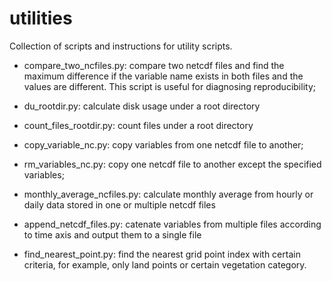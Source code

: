 # utilities

Collection of scripts and instructions for utility scripts.

- compare_two_ncfiles.py: compare two netcdf files and find the maximum difference if the variable name exists in both files and the values are different. This script is useful for diagnosing reproducibility;

- du_rootdir.py: calculate disk usage under a root directory

- count_files_rootdir.py: count files under a root directory

- copy_variable_nc.py: copy variables from one netcdf file to another;

- rm_variables_nc.py: copy one netcdf file to another except the specified variables;

- monthly_average_ncfiles.py: calculate monthly average from hourly or daily data stored in one or multiple netcdf files

- append_netcdf_files.py: catenate variables from multiple files according to time axis and output them to a single file

- find_nearest_point.py: find the nearest grid point index with certain criteria, for example, only land points or certain vegetation category.

